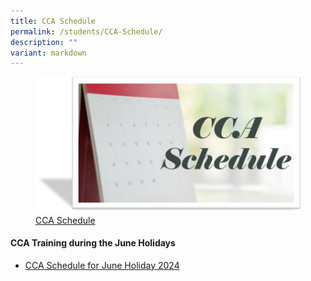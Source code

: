 ```yaml
---
title: CCA Schedule
permalink: /students/CCA-Schedule/
description: ""
variant: markdown
---
```

<figure><a href="/files/Students/2024_CCA_Schedule_Sem1.pdf">
<img src="/images/Students/CCA%20Schedule.png" style="width:500px;">CCA Schedule</a></figure>

#### CCA Training during the June Holidays

* [CCA Schedule for June Holiday 2024](https://docs.google.com/spreadsheets/d/1asVbgI6-lWdOby4gJLNCdp1eDTqF2HkUjIu-1Az3O9g/edit#gid=1988753162)